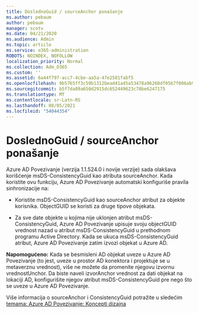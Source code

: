 ```yaml
---
title: DoslednoGuid / sourceAnchor ponašanje
ms.author: pebaum
author: pebaum
manager: scotv
ms.date: 04/21/2020
ms.audience: Admin
ms.topic: article
ms.service: o365-administration
ROBOTS: NOINDEX, NOFOLLOW
localization_priority: Normal
ms.collection: Adm_O365
ms.custom: ''
ms.assetid: 6a44f797-acc7-4cbe-aa5a-47e2581fabf5
ms.openlocfilehash: 9b5765ff3c59b1312bead41a45a53478a96260df0567f006ab93c3ccfaf4be64
ms.sourcegitcommit: b5f7da89a650d2915dc652449623c78be6247175
ms.translationtype: MT
ms.contentlocale: sr-Latn-RS
ms.lasthandoff: 08/05/2021
ms.locfileid: "54044354"
---
```

# <a name="consistencyguid--sourceanchor-behavior"></a>DoslednoGuid / sourceAnchor ponašanje

Azure AD Povezivanje (verzija 1.1.524.0 i novije verzije) sada olakšava korišćenje msDS-ConsistencyGuid kao atributa sourceAnchor. Kada koristite ovu funkciju, Azure AD Povezivanje automatski konfiguriše pravila sinhronizacije na:
  
- Koristite msDS-ConsistencyGuid kao sourceAnchor atribut za objekte korisnika. ObjectGUID se koristi za druge tipove objekata.
    
- Za sve date objekte u kojima nije uklonjen atribut msDS-ConsistencyGuid, Azure AD Povezivanje upisuje svoju objectGUID vrednost nazad u atribut msDS-ConsistencyGuid u prethodnom programu Active Directory. Kada se ukuca msDS-ConsistencyGuid atribut, Azure AD Povezivanje zatim izvozi objekat u Azure AD.
    
 **Napomogućeno:** Kada se besmisleni AD objekat uveze u Azure AD Povezivanje (to jest, uveze u prostor AD konektora i projektuje se u metaverznu vrednost), više ne možete da promenite njegovu izvornu vrednostUnchor. Da biste naveli izvorAnchor vrednost za dati objekat na lokaciji AD, konfigurišite njegov atribut msDS-ConsistencyGuid pre nego što se uveze u Azure AD Povezivanje. 
  
Više informacija o sourceAnchor i ConsistencyGuid potražite u sledećim [temama: Azure AD Povezivanje: Koncepti dizajna](https://docs.microsoft.com/azure/active-directory/connect/active-directory-aadconnect-design-concepts)
  

